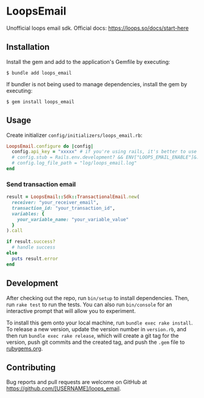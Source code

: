 # LoopsEmail
Unofficial loops email sdk. Official docs: https://loops.so/docs/start-here

## Installation

Install the gem and add to the application's Gemfile by executing:

    $ bundle add loops_email

If bundler is not being used to manage dependencies, install the gem by executing:

    $ gem install loops_email

## Usage

Create initializer `config/initializers/loops_email.rb`:
```ruby
LoopsEmail.configure do |config|
  config.api_key = "xxxxx" # if you're using rails, it's better to use built-in Credential
  # config.stub = Rails.env.development? && ENV["LOOPS_EMAIL_ENABLE"]&.empty?
  # config.log_file_path = "log/loops_email.log"
end
```

### Send transaction email
```ruby
result = LoopsEmail::Sdk::TransactionalEmail.new(
  receiver: "your_receiver_email",
  transaction_id: "your_transaction_id",
  variables: {
    your_variable_name: "your_variable_value"
  }
).call

if result.success?
  # handle success
else
  puts result.error
end
```

## Development

After checking out the repo, run `bin/setup` to install dependencies. Then, run `rake test` to run the tests. You can also run `bin/console` for an interactive prompt that will allow you to experiment.

To install this gem onto your local machine, run `bundle exec rake install`. To release a new version, update the version number in `version.rb`, and then run `bundle exec rake release`, which will create a git tag for the version, push git commits and the created tag, and push the `.gem` file to [rubygems.org](https://rubygems.org).

## Contributing

Bug reports and pull requests are welcome on GitHub at https://github.com/[USERNAME]/loops_email.
